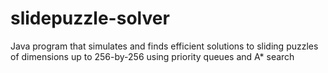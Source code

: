 # slidepuzzle-solver
Java program that simulates and finds efficient solutions to sliding puzzles of dimensions up to 256-by-256 using priority queues and A* search
